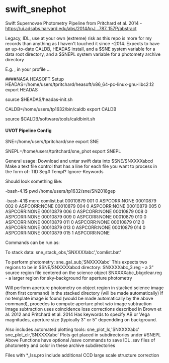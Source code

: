 # swift_snephot
Swift Supernovae Photometry Pipeline from Pritchard et al. 2014 - https://ui.adsabs.harvard.edu/abs/2014ApJ...787..157P/abstract

Legacy, IDL, use at your own (extreme) risk as this repo is more for my records than anything as I haven't touched it since ~2014.  Expects to have an up-to-date CALDB, HEADAS install, and a $SNE system variable for a data root directory, and a $SNEPL system variable for a photomety archive directory

E.g. , in your profile ... 

####NASA HEASOFT Setup
HEADAS=/home/users/tpritchard/heasoft/x86_64-pc-linux-gnu-libc2.12
export HEADAS

source $HEADAS/headas-init.sh

CALDB=/home/users/tp1632/bin/caldb
export CALDB

source $CALDB/software/tools/caldbinit.sh

#### UVOT Pipeline Config
SNE=/home/users/tpritchard/sne
export SNE

SNEPL=/home/users/tpritchard/sne_phot
export SNEPL

General usage:
Download and untar swift data into $SNE/SNXXXXabcd
Make a text file control that has a line for each file you want to process in the form of: 
TID Seg# Templ? Ignore-Keywords

Should look something like:

-bash-4.1$ pwd
/home/users/tp1632/sne/SN2018gep

-bash-4.1$ more comlist.bat 
00010879	001		0		ASPCORR:NONE
00010879	002		0		ASPCORR:NONE
00010879	004		0		ASPCORR:NONE
00010879	005		0		ASPCORR:NONE
00010879	006		0		ASPCORR:NONE
00010879	008		0		ASPCORR:NONE
00010879	009		0		ASPCORR:NONE
00010879	010		0		ASPCORR:NONE
00010879	011		0		ASPCORR:NONE
00010879	012		0		ASPCORR:NONE
00010879	013		0		ASPCORR:NONE
00010879	014		0		ASPCORR:NONE
00010879	015		1		ASPCORR:NONE

Commands can be run as:

To stack data:
sne_stack_obs,'SNXXXXabc','comlist.bat'

To perform photometry:
sne_gal_sub,'SNXXXXabc'
  This expects two regions to be in $SNE/SNXXXXabcd directory:
    SNXXXXabc_3.reg - a 3" source region file centered on the science object
    SNXXXXabc_bkgclear.reg - a larger region for sky-background for aperture photometry
  
  Will perform aperture photometry on object region in stacked science image (from first command) in the stacked directory (will be made automatically)
  If no template image is found (would be made automatically by the above command), procedes to compute aperture phot w/o image subtraction
  Image subtraction uses coincidence loss corrections described in Brown et al. 2012 and Pritchard et al. 2014
  Has keywords to specify AB or Vega magnitudes, aperture size (typically 3" or 5" dependding on background.  

Also includes automated plotting tools:
 sne_plot_lc,'SNXXXXabc'
 sne_plot_clr,'SNXXXXabc'
 Plots get placed in subdirectories under #SNEPL
 Above Functions have optional /save commands to save IDL .sav files of photometry and color in these archive subdirectories
 
Files with *_lss.pro include additional CCD large scale structure correction

  
